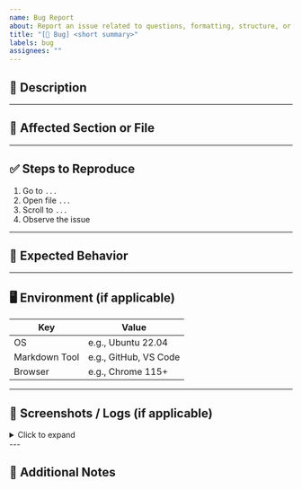 ```yaml
---
name: Bug Report
about: Report an issue related to questions, formatting, structure, or contribution workflow
title: "[🐞 Bug] <short summary>"
labels: bug
assignees: ""
---
```


## 🐞 Description

<!-- Clearly describe the issue, such as incorrect problem statement, broken formatting, missing explanation, incorrect folder structure, or Markdown rendering issues. -->

---

## 📂 Affected Section or File

<!-- Mention the topic folder or file where the bug occurs, e.g., `arrays/two-sum.md` -->

---

## ✅ Steps to Reproduce

<!-- Provide step-by-step instructions to reproduce the issue. -->

1. Go to `...`
2. Open file `...`
3. Scroll to `...`
4. Observe the issue

---

## 🧪 Expected Behavior

<!-- Describe what should have happened instead. -->

---

## 🖥️ Environment (if applicable)

| Key          | Value             |
|--------------|-------------------|
| OS           | e.g., Ubuntu 22.04 |
| Markdown Tool| e.g., GitHub, VS Code |
| Browser      | e.g., Chrome 115+ |

---

## 📸 Screenshots / Logs (if applicable)

<!-- Add screenshots, logs, or Markdown preview issues here -->

<details>
<summary>Click to expand</summary>
</details>
---

## 📝 Additional Notes

<!-- Any other relevant context, suggestions, or solutions -->
